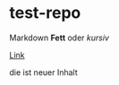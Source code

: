 # test-repo
Markdown **Fett** oder *kursiv* 

[Link](https://www.google.com) 

die ist neuer Inhalt 
